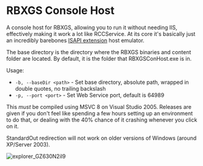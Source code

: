 # RBXGS Console Host
 
A console host for RBXGS, allowing you to run it without needing IIS, effectively making it work a lot like RCCService. At its core it's basically just an incredibly barebones [ISAPI extension](https://learn.microsoft.com/en-us/previous-versions/iis/6.0-sdk/ms525172(v=vs.90)) host emulator.

The base directory is the directory where the RBXGS binaries and content folder are located. By default, it is the folder that RBXGSConHost.exe is in.

Usage:
- `-b, --baseDir <path>` - Set base directory, absolute path, wrapped in double quotes, no trailing backslash
- `-p, --port <port>` - Set Web Service port, default is 64989

This *must* be compiled using MSVC 8 on Visual Studio 2005. Releases are given if you don't feel like spending a few hours setting up an environment to do that, or dealing with the 40% chance of it crashing whenever you click on it.

StandardOut redirection will not work on older versions of Windows (around XP/Server 2003).

![explorer_GZ630N2iI9](https://github.com/user-attachments/assets/620d569c-403d-405d-98ae-60372e4070ca)

